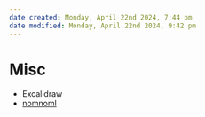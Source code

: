 ```yaml
---
date created: Monday, April 22nd 2024, 7:44 pm
date modified: Monday, April 22nd 2024, 9:42 pm
---
```


# Misc
- Excalidraw
- [nomnoml](https://www.nomnoml.com/) 